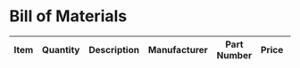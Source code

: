 # Bill of Materials

| Item | Quantity | Description | Manufacturer | Part Number | Price | Link |
|------|----------|-------------|--------------|-------------|-------|------|
